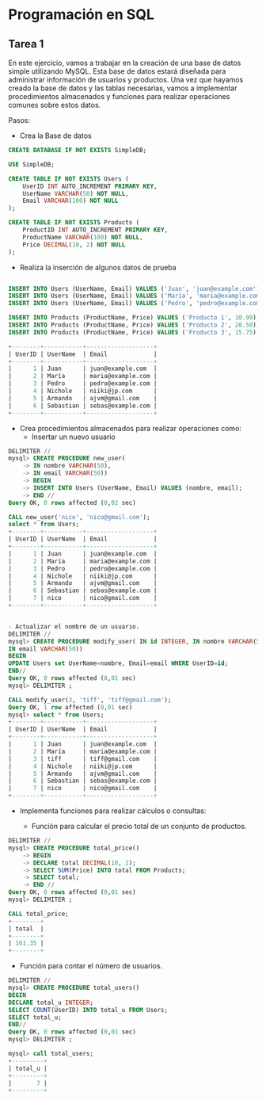 # Programación en SQL
## Tarea 1

En este ejercicio, vamos a trabajar en la creación de una base de datos simple utilizando MySQL. Esta base de datos estará diseñada para administrar información de usuarios y productos. Una vez que hayamos creado la base de datos y las tablas necesarias, vamos a implementar procedimientos almacenados y funciones para realizar operaciones comunes sobre estos datos.

Pasos:
- Crea la Base de datos
```sql
CREATE DATABASE IF NOT EXISTS SimpleDB;

USE SimpleDB;

CREATE TABLE IF NOT EXISTS Users (
    UserID INT AUTO_INCREMENT PRIMARY KEY,
    UserName VARCHAR(50) NOT NULL,
    Email VARCHAR(100) NOT NULL
);

CREATE TABLE IF NOT EXISTS Products (
    ProductID INT AUTO_INCREMENT PRIMARY KEY,
    ProductName VARCHAR(100) NOT NULL,
    Price DECIMAL(10, 2) NOT NULL
);
```

- Realiza la inserción de algunos datos de prueba
```sql

INSERT INTO Users (UserName, Email) VALUES ('Juan', 'juan@example.com');
INSERT INTO Users (UserName, Email) VALUES ('María', 'maria@example.com');
INSERT INTO Users (UserName, Email) VALUES ('Pedro', 'pedro@example.com');

INSERT INTO Products (ProductName, Price) VALUES ('Producto 1', 10.99);
INSERT INTO Products (ProductName, Price) VALUES ('Producto 2', 20.50);
INSERT INTO Products (ProductName, Price) VALUES ('Producto 3', 15.75);

+--------+-----------+-------------------+
| UserID | UserName  | Email             |
+--------+-----------+-------------------+
|      1 | Juan      | juan@example.com  |
|      2 | María     | maria@example.com |
|      3 | Pedro     | pedro@example.com |
|      4 | Nichole   | niiki@jp.com      |
|      5 | Armando   | ajvm@gmail.com    |
|      6 | Sebastian | sebas@example.com |
+--------+-----------+-------------------+
```
- Crea procedimientos almacenados para realizar operaciones como:
    - Insertar un nuevo usuario
```sql
DELIMITER //
mysql> CREATE PROCEDURE new_user(
    -> IN nombre VARCHAR(50),
    -> IN email VARCHAR(50))
    -> BEGIN
    -> INSERT INTO Users (UserName, Email) VALUES (nombre, email);
    -> END //
Query OK, 0 rows affected (0,02 sec)

CALL new_user('nico', 'nico@gmail.com');
select * from Users;
+--------+-----------+-------------------+
| UserID | UserName  | Email             |
+--------+-----------+-------------------+
|      1 | Juan      | juan@example.com  |
|      2 | María     | maria@example.com |
|      3 | Pedro     | pedro@example.com |
|      4 | Nichole   | niiki@jp.com      |
|      5 | Armando   | ajvm@gmail.com    |
|      6 | Sebastian | sebas@example.com |
|      7 | nico      | nico@gmail.com    |
+--------+-----------+-------------------+
```

```sql

- Actualizar el nombre de un usuario.
DELIMITER //
mysql> CREATE PROCEDURE modify_user( IN id INTEGER, IN nombre VARCHAR(50),
IN email VARCHAR(50))
BEGIN
UPDATE Users set UserName=nombre, Email=email WHERE UserID=id;
END//
Query OK, 0 rows affected (0,01 sec)
mysql> DELIMITER ;

CALL modify_user(3, 'tiff', 'tiff@gmail.com');
Query OK, 1 row affected (0,01 sec)
mysql> select * from Users;
+--------+-----------+-------------------+
| UserID | UserName  | Email             |
+--------+-----------+-------------------+
|      1 | Juan      | juan@example.com  |
|      2 | María     | maria@example.com |
|      3 | tiff      | tiff@gmail.com    |
|      4 | Nichole   | niiki@jp.com      |
|      5 | Armando   | ajvm@gmail.com    |
|      6 | Sebastian | sebas@example.com |
|      7 | nico      | nico@gmail.com    |
+--------+-----------+-------------------+
```

- Implementa funciones para realizar cálculos o consultas:

    - Función para calcular el precio total de un conjunto de productos.
```sql
DELIMITER //
mysql> CREATE PROCEDURE total_price()
    -> BEGIN
    -> DECLARE total DECIMAL(10, 2);
    -> SELECT SUM(Price) INTO total FROM Products;
    -> SELECT total;
    -> END //
Query OK, 0 rows affected (0,01 sec)
mysql> DELIMITER ;

CALL total_price;
+--------+
| total  |
+--------+
| 161.35 |
+--------+
```
- Función para contar el número de usuarios.
```sql
DELIMITER //
mysql> CREATE PROCEDURE total_users()
BEGIN
DECLARE total_u INTEGER;
SELECT COUNT(UserID) INTO total_u FROM Users;
SELECT total_u;
END//
Query OK, 0 rows affected (0,01 sec)
mysql> DELIMITER ;

mysql> call total_users;
+---------+
| total_u |
+---------+
|       7 |
+---------+
```








